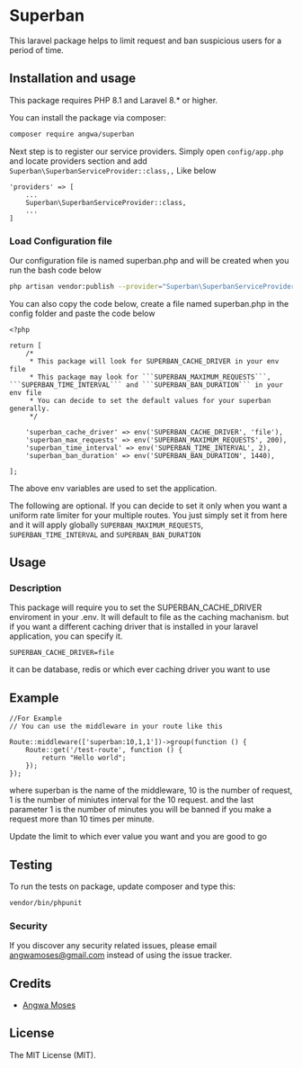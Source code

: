 # Superban

This laravel package helps to limit request and ban suspicious users for a period of time.


## Installation and usage

This package requires PHP 8.1 and Laravel 8.* or higher.  

You can install the package via composer:

```bash
composer require angwa/superban
```
Next step is to register our service providers. Simply open ```config/app.php``` and locate  providers section and add  ```Superban\SuperbanServiceProvider::class,,``` Like below
```
'providers' => [
    ...
    Superban\SuperbanServiceProvider::class,
    ...
]

```

### Load Configuration file
Our configuration file is named superban.php and will be created when you run the bash code below
```bash
php artisan vendor:publish --provider="Superban\SuperbanServiceProvider"

```

You can also copy the code below, create a file named superban.php in the config folder and paste the code below
```
<?php

return [
    /*
     * This package will look for SUPERBAN_CACHE_DRIVER in your env file
     * This package may look for ```SUPERBAN_MAXIMUM_REQUESTS```,  ```SUPERBAN_TIME_INTERVAL``` and ```SUPERBAN_BAN_DURATION``` in your env file
     * You can decide to set the default values for your superban generally.
     */

    'superban_cache_driver' => env('SUPERBAN_CACHE_DRIVER', 'file'),
    'superban_max_requests' => env('SUPERBAN_MAXIMUM_REQUESTS', 200),
    'superban_time_interval' => env('SUPERBAN_TIME_INTERVAL', 2),
    'superban_ban_duration' => env('SUPERBAN_BAN_DURATION', 1440),

];

```

The above env variables are used to set the application.

The following are optional. If you can decide to set it only when you want a uniform rate limiter for your multiple routes. You just simply set it from here and it will apply globally
```SUPERBAN_MAXIMUM_REQUESTS```,  ```SUPERBAN_TIME_INTERVAL``` and ```SUPERBAN_BAN_DURATION``` 
## Usage

### Description
This package will require you to set the SUPERBAN_CACHE_DRIVER enviroment in your .env. It will default to file as the caching machanism.
but if you want a different caching driver that is installed in your laravel application, you can specify it.
```
SUPERBAN_CACHE_DRIVER=file
```

it can be database, redis or which ever caching driver you want to use

## Example
```
//For Example
// You can use the middleware in your route like this 

Route::middleware(['superban:10,1,1'])->group(function () {
    Route::get('/test-route', function () {
        return "Hello world";
    });
});

```

where superban is the name of the middleware, 10 is the number of request, 1 is the number of miniutes interval for the 10 request. and the last parameter 1 is the number of minutes you will be banned if you make a request more than 10 times per minute.

Update the limit to which ever value you want and you are good to go

## Testing

To run the tests on package, update composer and type this:

``` bash
vendor/bin/phpunit
```

### Security

If you discover any security related issues, please email angwamoses@gmail.com instead of using the issue tracker.

## Credits

- [Angwa Moses](https://github.com/angwa)


## License

The MIT License (MIT).

